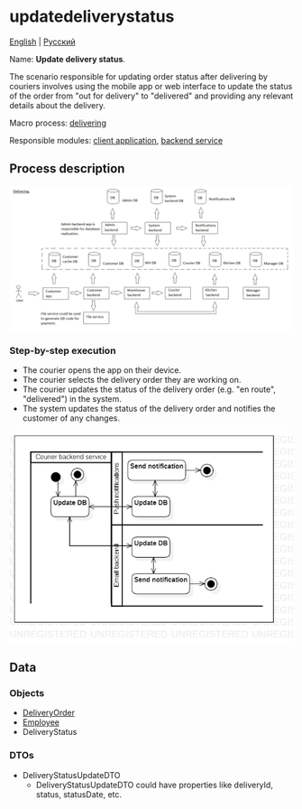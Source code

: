 # updatedeliverystatus

[English](updatedeliverystatus.md) | [Русский](updatedeliverystatus.ru.md)

Name: **Update delivery status**.

The scenario responsible for updating order status after delivering by couriers involves using the mobile app or web interface to update the status of the order from "out for delivery" to "delivered" and providing any relevant details about the delivery.

Macro process: [delivering](../../macroprocesses/delivering.md)

Responsible modules: [client application](../../frontend/courierclient.md), [backend service](../../backend/courierbackend.md)

## Process description

![delivering_overall](../../img/delivering_overall.png)

### Step-by-step execution

- The courier opens the app on their device.
- The courier selects the delivery order they are working on.
- The courier updates the status of the delivery order (e.g. "en route", "delivered") in the system.
- The system updates the status of the delivery order and notifies the customer of any changes.

![courier.updatedeliverystatus](../../img/activitydiagrams/courier.updatedeliverystatus.png)

## Data 

### Objects

- [DeliveryOrder](https://github.com/alexeysp11/workflow-lib/blob/main/src/Models/Business/BusinessDocuments/DeliveryOrder.cs)
- [Employee](https://github.com/alexeysp11/workflow-lib/blob/main/src/Models/Business/InformationSystem/Employee.cs)
- DeliveryStatus

### DTOs

- DeliveryStatusUpdateDTO
    - DeliveryStatusUpdateDTO could have properties like deliveryId, status, statusDate, etc.
